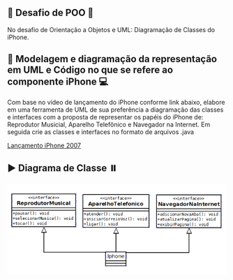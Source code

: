 ## 🌌 Desafio de POO  🔭

No desafio de Orientação a Objetos e UML: Diagramação de Classes do iPhone.

## 📖 Modelagem e diagramação da representação em UML e Código no que se refere ao componente iPhone 💻

Com base no vídeo de lançamento do iPhone conforme link abaixo, elabore em uma ferramenta de UML de sua preferência a diagramação das classes e interfaces com a proposta de representar os papéis do iPhone de: Reprodutor Musicial, Aparelho Telefônico e Navegador na Internet. Em seguida crie as classes e interfaces no formato de arquivos .java

[Lançamento iPhone 2007](https://www.youtube.com/watch?v=9ou608QQRq8)

## ▶️ Diagrama de Classe ⏸️
![UML das Classes do Iphone](https://github.com/cpuouucp/dio-trilha-java-basico/blob/main/UML-Classes-Iphone.png)
